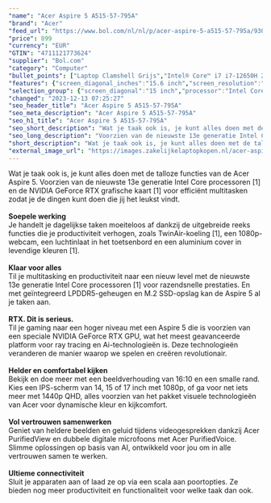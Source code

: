 ```yaml
---
"name": "Acer Aspire 5 A515-57-795A"
"brand": "Acer"
"feed_url": "https://www.bol.com/nl/nl/p/acer-aspire-5-a515-57-795a/9300000160319670"
"price": 899
"currency": "EUR"
"GTIN": "4711121773624"
"supplier": "Bol.com"
"category": "Computer"
"bullet_points": ["Laptop Clamshell Grijs","Intel® Core™ i7 i7-12650H 2,3 GHz","39,6 cm (15.6\") Quad HD 2560 x 1440 Pixels IPS LED backlight 16:9","32 GB DDR4-SDRAM","1 TB SSD","Intel® UHD Graphics","Wi-Fi 6E (802.11ax) Ethernet LAN 10,100,1000 Mbit/s","Lithium-Ion (Li-Ion) 50 Wh 65 W","Windows 11 Home"]
"features": {"screen_diagonal_inches":"15.6 inch","screen_resolution":"2560 x 1440 Pixels","processor_family":"Intel® Core™ i7","memory_size":"32 GB","memory_type":"DDR4-SDRAM","total_storage_space":"1 TB","operating_system":"Windows 11 Home","battery_capacity":"50 Wh","width":"362,9 mm","depth":"237,8 mm","height":"17,9 mm","weight":"1,77 kg"}
"selection_group": {"screen_diagonal":"15 inch","processor":"Intel Core i7","changed_price_past_3_days":false,"product_family":"Aspire"}
"changed": "2023-12-13 07:25:27"
"seo_header_title": "Acer Aspire 5 A515-57-795A"
"seo_meta_description": "Acer Aspire 5 A515-57-795A"
"seo_h1_title": "Acer Aspire 5 A515-57-795A"
"seo_short_description": "Wat je taak ook is, je kunt alles doen met de talloze functies van de Acer Aspire 5."
"seo_long_description": "Voorzien van de nieuwste 13e generatie Intel Core processoren [1] en de NVIDIA GeForce RTX grafische kaart [1] voor efficiënt multitasken zodat je de dingen kunt doen die jij het leukst vindt. <br /> <br /> <b>Soepele werking</b> <br />Je handelt je dagelijkse taken moeiteloos af dankzij de uitgebreide reeks functies die je productiviteit verhogen, zoals TwinAir-koeling [1], een 1080p-webcam, een luchtinlaat in het toetsenbord en een aluminium cover in levendige kleuren [1]. <br /> <br /> <b>Klaar voor alles</b> <br />Til je multitasking en productiviteit naar een nieuw level met de nieuwste 13e generatie Intel Core processoren [1] voor razendsnelle prestaties. En met geïntegreerd LPDDR5-geheugen en M. 2 SSD-opslag kan de Aspire 5 al je taken aan. <br /> <br /> <b>RTX. Dit is serieus. </b> <br />Til je gaming naar een hoger niveau met een Aspire 5 die is voorzien van een speciale NVIDIA GeForce RTX GPU, wat het meest geavanceerde platform voor ray tracing en Ai-technologieën is. Deze technologieën veranderen de manier waarop we spelen en creëren revolutionair. <br /> <br /> <b>Helder en comfortabel kijken</b> <br />Bekijk en doe meer met een beeldverhouding van 16:10 en een smalle rand. Kies een IPS-scherm van 14, 15 of 17 inch met 1080p, of ga voor net iets meer met 1440p QHD, alles voorzien van het pakket visuele technologieën van Acer voor dynamische kleur en kijkcomfort. <br /> <br /> <b>Vol vertrouwen samenwerken</b> <br />Geniet van heldere beelden en geluid tijdens videogesprekken dankzij Acer PurifiedView en dubbele digitale microfoons met Acer PurifiedVoice. Slimme oplossingen op basis van AI, ontwikkeld voor jou om in alle vertrouwen samen te werken. <br /> <br /> <b>Ultieme connectiviteit</b> <br />Sluit je apparaten aan of laad ze op via een scala aan poortopties. Ze bieden nog meer productiviteit en functionaliteit voor welke taak dan ook."
"short_description": "Wat je taak ook is, je kunt alles doen met de talloze functies van de Acer Aspire 5. Voorzien van de nieuwste 13e generatie Intel Core processoren [1] en de NVIDIA GeForce RTX grafische kaart [1] voor efficiënt multitasken zodat je de dingen kunt doen die jij het leukst vindt. Soepele werking Je handelt je dagelijkse taken moeiteloos af dankzij de uitgebreide reeks functies die je productiviteit verhogen, zoals TwinAir-koeling [1], een 1080p-webcam, een luchtinlaat in het toetsenbord en een aluminium cover in levendige kleuren [1]. Klaar voor alles Til je multitasking en productiviteit naar een nieuw level met de nieuwste 13e generatie Intel Core processoren [1] voor razendsnelle prestaties. En met geïntegreerd LPDDR5-geheugen en M.2 SSD-opslag kan de Aspire 5 al je taken aan. RTX. Dit is serieus. Til je gaming naar een hoger niveau met een Aspire 5 die is voorzien van een speciale NVIDIA GeForce RTX GPU, wat het meest geavanceerde platform voor ray tracing en Ai-technologieën is. Deze technologieën veranderen de manier waarop we spelen en creëren revolutionair. Helder en comfortabel kijken Bekijk en doe meer met een beeldverhouding van 16:10 en een smalle rand. Kies een IPS-scherm van 14, 15 of 17 inch met 1080p, of ga voor net iets meer met 1440p QHD, alles voorzien van het pakket visuele technologieën van Acer voor dynamische kleur en kijkcomfort. Vol vertrouwen samenwerken Geniet van heldere beelden en geluid tijdens videogesprekken dankzij Acer PurifiedView en dubbele digitale microfoons met Acer PurifiedVoice. Slimme oplossingen op basis van AI, ontwikkeld voor jou om in alle vertrouwen samen te werken. Ultieme connectiviteit Sluit je apparaten aan of laad ze op via een scala aan poortopties. Ze bieden nog meer productiviteit en functionaliteit voor welke taak dan ook."
"external_image_url": "https://images.zakelijkelaptopkopen.nl/acer-aspire-5-a515-57-795a.webp"
---
```


Wat je taak ook is, je kunt alles doen met de talloze functies van de Acer Aspire 5. Voorzien van de nieuwste 13e generatie Intel Core processoren [1] en de NVIDIA GeForce RTX grafische kaart [1] voor efficiënt multitasken zodat je de dingen kunt doen die jij het leukst vindt. <br /> <br /> <b>Soepele werking</b> <br />Je handelt je dagelijkse taken moeiteloos af dankzij de uitgebreide reeks functies die je productiviteit verhogen, zoals TwinAir-koeling [1], een 1080p-webcam, een luchtinlaat in het toetsenbord en een aluminium cover in levendige kleuren [1]. <br /> <br /> <b>Klaar voor alles</b> <br />Til je multitasking en productiviteit naar een nieuw level met de nieuwste 13e generatie Intel Core processoren [1] voor razendsnelle prestaties. En met geïntegreerd LPDDR5-geheugen en M.2 SSD-opslag kan de Aspire 5 al je taken aan. <br /> <br /> <b>RTX. Dit is serieus.</b> <br />Til je gaming naar een hoger niveau met een Aspire 5 die is voorzien van een speciale NVIDIA GeForce RTX GPU, wat het meest geavanceerde platform voor ray tracing en Ai-technologieën is. Deze technologieën veranderen de manier waarop we spelen en creëren revolutionair. <br /> <br /> <b>Helder en comfortabel kijken</b> <br />Bekijk en doe meer met een beeldverhouding van 16:10 en een smalle rand. Kies een IPS-scherm van 14, 15 of 17 inch met 1080p, of ga voor net iets meer met 1440p QHD, alles voorzien van het pakket visuele technologieën van Acer voor dynamische kleur en kijkcomfort. <br /> <br /> <b>Vol vertrouwen samenwerken</b> <br />Geniet van heldere beelden en geluid tijdens videogesprekken dankzij Acer PurifiedView en dubbele digitale microfoons met Acer PurifiedVoice. Slimme oplossingen op basis van AI, ontwikkeld voor jou om in alle vertrouwen samen te werken. <br /> <br /> <b>Ultieme connectiviteit</b> <br />Sluit je apparaten aan of laad ze op via een scala aan poortopties. Ze bieden nog meer productiviteit en functionaliteit voor welke taak dan ook.